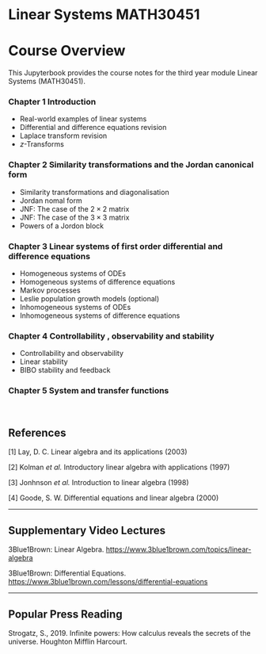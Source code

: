 <!-- #region -->
# Linear Systems MATH30451

# Course Overview

This Jupyterbook provides the course notes for the third year module Linear Systems (MATH30451).

### Chapter 1 Introduction
   - Real-world examples of linear systems
   - Differential and difference equations revision 
   - Laplace transform revision
   - $z$-Transforms

### Chapter 2 Similarity transformations and the Jordan canonical form
   - Similarity transformations and diagonalisation
   - Jordan nomal form
   - JNF: The case of the $2 \times 2$ matrix
   - JNF: The case of the $3 \times 3$ matrix
   - Powers of a Jordon block

### Chapter 3 Linear systems of first order differential and difference equations
   - Homogeneous systems of ODEs
   - Homogeneous systems of difference equations    
   - Markov processes
   - Leslie population growth models (optional)
   - Inhomogeneous systems of ODEs
   - Inhomogeneous systems of difference equations  

### Chapter 4 Controllability , observability and stability
   - Controllability and observability
   - Linear stability
   - BIBO stability and feedback

### Chapter 5 System and transfer functions

<br>

## References
[1] Lay, D. C. Linear algebra and its applications (2003)

[2] Kolman *et al.* Introductory linear algebra with applications (1997)

[3] Jonhnson *et al.* Introduction to linear algebra (1998)

[4] Goode, S. W. Differential equations and linear algebra (2000) 


------
## Supplementary Video Lectures
3Blue1Brown: Linear Algebra. https://www.3blue1brown.com/topics/linear-algebra

3Blue1Brown: Differential Equations. https://www.3blue1brown.com/lessons/differential-equations

------
## Popular Press Reading
Strogatz, S., 2019. Infinite powers: How calculus reveals the secrets of the universe. Houghton Mifflin Harcourt.


<!-- #endregion -->
